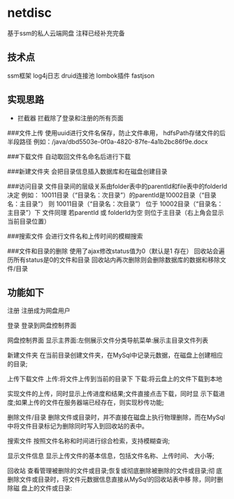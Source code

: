 # netdisc
基于ssm的私人云端网盘 注释已经补充完备
## 技术点
ssm框架 log4j日志 druid连接池 lombok插件 fastjson
## 实现思路

* 拦截器
拦截除了登录和注册的所有页面

###文件上传
使用uuid进行文件名保存，防止文件串用，
hdfsPath存储文件的后半段路径
例如：/java/dbd5503e-0f0a-4820-87fe-4a1b2bc86f9e.docx

###下载文件
自动取回文件名命名后进行下载

###新建文件夹
会把目录信息插入数据库和在磁盘创建目录

###访问目录
文件目录间的层级关系由folder表中的parentId和file表中的folderId决定 
例如： 10011目录（“目录名：次目录”）的parentId是10002目录（“目录名：主目录”）
则 10011目录（“目录名：次目录”） 位于 10002目录（“目录名：主目录”）下 
文件同理
若parentId 或 folderId为空 则位于主目录（右上角会显示当前目录位置）

###搜索文件
会进行文件名和上传时间的模糊搜索

###文件和目录的删除
使用了ajax修改status值为0（默认是1 存在）
回收站会遍历所有status是0的文件和目录
回收站内再次删除则会删除数据库的数据和移除文件/目录

## 功能如下
注册 
注册成为网盘用户

登录
登录到网盘控制界面

网盘控制界面
显示主界面:左侧展示文件分类导航菜单:展示主目录文件列表

新建文件夹
在当前目录创建文件夹，在MySql中记录元数据，在磁盘上创建相应的目录;

上传下载文件
上传:将文件上传到当前的目录下 
下载:将云盘上的文件下载到本地

实现文件的上传，同时显示上传进度和结果;文件直接点击下载，同时显
示下载进度;如果上传的文件在服务器端已经存在，则实现秒传功能;


删除文件/目录
删除文件或目录时，并不直接在磁盘上执行物理删除，而在MySql中将文件目录标记为删除同时写入到回收站的表中。

搜索文件
按照文件名称和时间进行综合检索，支持模糊查询;

显示文件信息
显示上传文件的基本信息，包括文件名称、上传时间、 大小等;

回收站
查看管理被删除的文件或目录;恢复或彻底删除被删除的文件或目录;彻
底删除文件或目录时，将文件元数据信息直接从MySq!的回收站表中移
除，同时删除磁 盘上的文件或日录:
